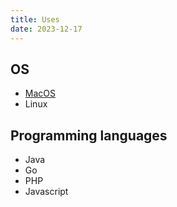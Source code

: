 ```yaml
---
title: Uses
date: 2023-12-17
---
```


<!-- The idea of a Uses page is to tell you about the stuff I use. -->

<!-- Make sure to check out [uses.tech](https://uses.tech/) for a list of everyone's Uses pages! -->


## OS
 - [MacOS](https://www.apple.com/ca/macos)
 - Linux

## Programming languages
 - Java
 - Go
 - PHP
 - Javascript